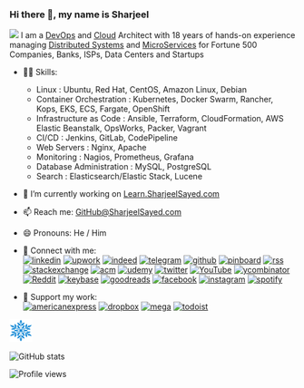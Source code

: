 ### Hi there 👋, my name is Sharjeel
![](http://SharjeelSayed.com)
I am a [DevOps](https://en.wikipedia.org/wiki/DevOps) and [Cloud](https://en.wikipedia.org/wiki/Cloud_computing_architecture) Architect with 18 years of hands-on experience managing [Distributed Systems](https://en.wikipedia.org/wiki/Distributed_computing) and [MicroServices](https://en.wikipedia.org/wiki/Microservices) for Fortune 500 Companies, Banks, ISPs, Data Centers and Startups

- 👨‍💻 Skills:
    * Linux : Ubuntu, Red Hat, CentOS, Amazon Linux, Debian
    * Container Orchestration : Kubernetes, Docker Swarm, Rancher, Kops, EKS, ECS, Fargate, OpenShift
    * Infrastructure as Code : Ansible, Terraform, CloudFormation, AWS Elastic Beanstalk, OpsWorks, Packer, Vagrant
    * CI/CD : Jenkins, GitLab, CodePipeline
    * Web Servers : Nginx, Apache
    * Monitoring : Nagios, Prometheus, Grafana
    * Database Administration : MySQL, PostgreSQL
    * Search : Elasticsearch/Elastic Stack, Lucene

- 🔭 I’m currently working on [Learn.SharjeelSayed.com](https://Learn.SharjeelSayed.com)
- 📫 Reach me: GitHub@SharjeelSayed.com 
- 😄 Pronouns: He / Him 

- 🤝 Connect with me:  
[<img src='https://cdn.jsdelivr.net/npm/simple-icons@3.0.1/icons/linkedin.svg' alt='linkedin' height='40'>](https://www.linkedin.com/in/SharjeelSayed/)  [<img src='https://cdn.jsdelivr.net/npm/simple-icons@3.0.1/icons/upwork.svg' alt='upwork' height='40'>](https://www.upwork.com/freelancers/~017d992b052b243dc7)  [<img src='https://cdn.jsdelivr.net/npm/simple-icons@3.0.1/icons/indeed.svg' alt='indeed' height='40'>](https://my.indeed.com/p/sharje-elsayed)  [<img src='https://cdn.jsdelivr.net/npm/simple-icons@3.0.1/icons/telegram.svg' alt='telegram' height='40'>](https://t.me/sharjeelsayed)  [<img src='https://cdn.jsdelivr.net/npm/simple-icons@3.0.1/icons/github.svg' alt='github' height='40'>](https://github.com/SharjeelSayed)  [<img src='https://cdn.jsdelivr.net/npm/simple-icons@3.0.1/icons/pinboard.svg' alt='pinboard' height='40'>](https://pinboard.in/u:sharjeelsayed)  [<img src='https://cdn.jsdelivr.net/npm/simple-icons@3.0.1/icons/rss.svg' alt='rss' height='40'>](http://opml.sharjeelsayed.com/)  [<img src='https://cdn.jsdelivr.net/npm/simple-icons@3.0.1/icons/stackexchange.svg' alt='stackexchange' height='40'>](https://stackexchange.com/users/6550/sharjeel?tab=accounts)  [<img src='https://cdn.jsdelivr.net/npm/simple-icons@3.0.1/icons/acm.svg' alt='acm' height='40'>](http://member.acm.org/~sharjeelsayed)  [<img src='https://cdn.jsdelivr.net/npm/simple-icons@3.0.1/icons/udemy.svg' alt='udemy' height='40'>](https://www.udemy.com/user/sharjeel-sayed/)  [<img src='https://cdn.jsdelivr.net/npm/simple-icons@3.0.1/icons/twitter.svg' alt='twitter' height='40'>](https://twitter.com/SharjeelSayed)  [<img src='https://cdn.jsdelivr.net/npm/simple-icons@3.0.1/icons/youtube.svg' alt='YouTube' height='40'>](https://www.youtube.com/channel/UCWj0bwxHxOBha4GkGABZPLQ)  [<img src='https://cdn.jsdelivr.net/npm/simple-icons@3.0.1/icons/ycombinator.svg' alt='ycombinator' height='40'>](https://news.ycombinator.com/user?id=sharjeelsayed)  [<img src='https://cdn.jsdelivr.net/npm/simple-icons@3.0.1/icons/reddit.svg' alt='Reddit' height='40'>](https://www.reddit.com/user/SharjeelSayed)  [<img src='https://cdn.jsdelivr.net/npm/simple-icons@3.0.1/icons/keybase.svg' alt='keybase' height='40'>](https://keybase.io/sharjeel)  [<img src='https://cdn.jsdelivr.net/npm/simple-icons@3.0.1/icons/goodreads.svg' alt='goodreads' height='40'>](https://www.goodreads.com/sharjeelsayed)  [<img src='https://cdn.jsdelivr.net/npm/simple-icons@3.0.1/icons/facebook.svg' alt='facebook' height='40'>](https://www.facebook.com/SharjeelSayed)  [<img src='https://cdn.jsdelivr.net/npm/simple-icons@3.0.1/icons/instagram.svg' alt='instagram' height='40'>](https://www.instagram.com/SharjeelSayed/)  [<img src='https://cdn.jsdelivr.net/npm/simple-icons@3.0.1/icons/spotify.svg' alt='spotify' height='40'>](https://open.spotify.com/user/22jszrk35ji6sm6qewxzsly4a)  

- 🙏 Support my work:  
[<img src='https://cdn.jsdelivr.net/npm/simple-icons@3.0.1/icons/americanexpress.svg' alt='americanexpress' height='40'>](http://amex.in/refer/sHARJsCJfI) [<img src='https://cdn.jsdelivr.net/npm/simple-icons@3.0.1/icons/dropbox.svg' alt='dropbox' height='40'>](https://db.tt/YL0e12GN)  [<img src='https://cdn.jsdelivr.net/npm/simple-icons@3.0.1/icons/mega.svg' alt='mega' height='40'>](https://mega.nz/C!vuhRiKpB)  [<img src='https://cdn.jsdelivr.net/npm/simple-icons@3.0.1/icons/todoist.svg' alt='todoist' height='40'>](https://todoist.com/r/Sharjeel_Sayed_pndvuw)  

<a href='https://archiveprogram.github.com/'><img src='https://raw.githubusercontent.com/acervenky/animated-github-badges/master/assets/acbadge.gif' width='40' height='40'></a> 

![GitHub stats](https://github-readme-stats.vercel.app/api?username=SharjeelSayed&show_icons=true)  

![Profile views](https://gpvc.arturio.dev/SharjeelSayed)
